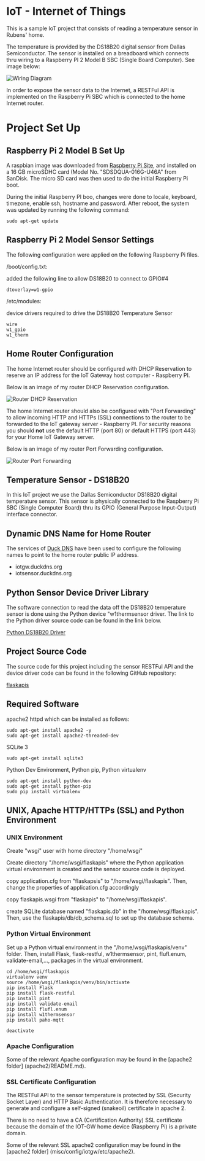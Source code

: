 # IoT - Internet of Things

This is a sample IoT project that consists of reading a temperature sensor
in Rubens' home.

The temperature is provided by the DS18B20 digital sensor from Dallas
Semiconductor.  The sensor is installed on a breadboard which connects thru
wiring to a Raspberry PI 2 Model B SBC (Single Board Computer). See image
below:

![Wiring Diagram](images/wiring.jpg)

In order to expose the sensor data to the Internet, a RESTFul API is
implemented on the Raspberry Pi SBC which is connected to the home Internet
router.

# Project Set Up

## Raspberry Pi 2 Model B Set Up

A raspbian image was downloaded from
[Raspberry Pi Site](http://www.raspberrypi.org/downloads/), and installed on
a 16 GB microSDHC card (Model No. "SDSDQUA-016G-U46A" from SanDisk.  The micro
SD card was then used to do the initial Raspberry Pi boot.

During the initial Raspberry PI boo, changes were done to locale, keyboard,
timezone, enable ssh, hostname and password.  After reboot, the system was
updated by running the following command:

    sudo apt-get update


## Raspberry Pi 2 Model Sensor Settings

The following configuration were applied on the following Raspberry Pi files.

/boot/config.txt:

added the following line to allow DS18B20 to connect to GPIO#4

    dtoverlay=w1-gpio

/etc/modules:

device drivers required to drive the DS18B20 Temperature Sensor

    wire
    w1_gpio
    w1_therm


## Home Router Configuration

The home Internet router should be configured with DHCP Reservation to reserve
an IP address for the IoT Gateway host computer - Raspberry PI.

Below is an image of my router DHCP Reservation configuration.


![Router DHCP Reservation](images/dhcp_reservation.png)

The home Internet router should also be configured with "Port Forwarding" to
allow incoming HTTP and HTTPs (SSL) connections to the router to be forwarded
to the IoT gateway server - Raspberry PI.  For security reasons you should
**not** use the default HTTP (port 80) or default HTTPS (port 443) for your
Home IoT Gateway server.

Below is an image of my router Port Forwarding configuration.

![Router Port Forwarding](images/port_forwarding.png)

## Temperature Sensor - DS18B20

In this IoT project we use the Dallas Semiconductor DS18B20 digital temperature
sensor.  This sensor is physically connected to the Raspberry Pi SBC (Single
Computer Board) thru its GPIO (General Purpose Input-Output) interface
connector.

## Dynamic DNS Name for Home Router

The services of [Duck DNS](http://www.duckdns.org/) have been used to configure
the following names to point to the home router public IP address.

* iotgw.duckdns.org
* iotsensor.duckdns.org

## Python Sensor Device Driver Library

The software connection to read the data off the DS18B20 temperature sensor is
done using the Python device "w1thermsensor driver.  The link to the Python
driver source code can be found in the link below.

[Python DS18B20 Driver](https://github.com/timofurrer/w1thermsensor)

## Project Source Code

The source code for this project including the sensor RESTFul API and the
device driver code can be found in the following GitHub repository:

[flaskapis](https://github.com/rubensgomes/flaskapis)

## Required Software

apache2 httpd which can be installed as follows:

    sudo apt-get install apache2 -y
    sudo apt-get install apache2-threaded-dev

SQLite 3

    sudo apt-get install sqlite3

Python Dev Environment, Python pip, Python virtualenv

    sudo apt-get install python-dev
    sudo apt-get install python-pip
    sudo pip install virtualenv

## UNIX, Apache HTTP/HTTPs (SSL) and Python Environment

### UNIX Environment

Create "wsgi" user with home directory "/home/wsgi"

Create directory "/home/wsgi/flaskapis" where the Python application virtual
environment is created and the sensor source code is deployed.

copy application.cfg from "flaskapsis" to "/home/wsgi/flaskapis".  Then,
change the properties of application.cfg accordingly

copy flaskapis.wsgi from "flaskapis" to "/home/wsgi/flaskapis".

create SQLite database named "flaskapis.db" in the "/home/wsgi/flaskapis".
Then, use the flaskapis/db/db_schema.sql to set up the database schema.

### Python Virtual Environment

Set up a Python virtual environment in the "/home/wsgi/flaskapis/venv" folder.
Then, install Flask, flask-restful, w1thermsensor, pint, flufl.enum,
validate-email,..., packages in the virtual environment.

    cd /home/wsgi/flaskapis
    virtualenv venv
    source /home/wsgi/flaskapis/venv/bin/activate
    pip install Flask
    pip install flask-restful
    pip install pint
    pip install validate-email
    pip install flufl.enum
    pip install w1thermsensor
    pip install paho-mqtt

    deactivate

### Apache Configuration

Some of the relevant Apache configuration may be found in the
[apache2 folder] (apache2/README.md).

### SSL Certificate Configuration

The RESTFul API to the sensor temperature is protected by SSL (Security Socket
Layer) and HTTP Basic Authentication.  It is therefore necessary to generate and
configure a self-signed (snakeoil) certificate in apache 2.

There is no need to have a CA (Certification Authority) SSL certificate because
the domain of the IOT-GW home device (Raspberry Pi) is a private domain.

Some of the relevant SSL apache2 configuration may be found in the
[apache2 folder] (misc/config/iotgw/etc/apache2).



